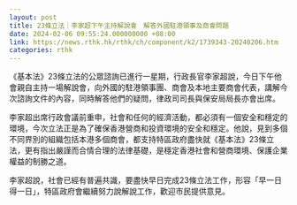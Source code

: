 ```yaml
---
layout: post
title: 23條立法｜李家超下午主持解說會　解答外國駐港領事及商會問題
date: 2024-02-06 09:55:24.000000000 +08:00
link: https://news.rthk.hk/rthk/ch/component/k2/1739343-20240206.htm
categories: rthk
---
```


《基本法》23條立法的公眾諮詢已進行一星期，行政長官李家超說，今日下午他會親自主持一場解說會，向外國的駐港領事團、商會及本地主要商會代表，講解今次諮詢文件的內容，同時解答他們的疑問，律政司司長與保安局局長亦會出席。

李家超出席行政會議前重申，社會和任何的經濟活動，都必須有一個安全和穩定的環境，今次立法正是為了確保香港營商和投資環境的安全和穩定。他說，見到多個不同界別的組織包括本港多個商會，都支持特區政府盡快就《基本法》23條立法，更有指出嚴謹而合情合理的法律基礎，是穩定香港社會和營商環境、保護企業權益的制勝之道。

李家超說，社會已經有普遍共識，要盡快早日完成23條立法工作，形容「早一日得一日」，特區政府會繼續努力說解說工作，歡迎市民提供意見。
